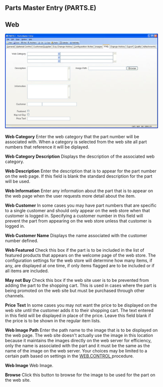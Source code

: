 ##  Parts Master Entry (PARTS.E)

<PageHeader />

##  Web

![](./PARTS-E-7.jpg)

**Web Category** Enter the web category that the part number will be
associated with. When a category is selected from the web site all part
numbers that reference it will be diplayed.  
  
**Web Category Description** Displays the description of the associated web
category.  
  
**Web Description** Enter the description that is to appear for the part
number on the web page. If this field is blank the standard description for
the part will be used.  
  
**Web Information** Enter any information about the part that is to appear on
the web page when the user requests more detail about the item.  
  
**Web Customer** In some cases you may have part numbers that are specific to
a single customer and should only appear on the web store when that customer
is logged in. Specifying a customer number in this field will prevent the part
from appearing on the web store unless that customer is logged in.  
  
**Web Customer Name** Displays the name associated with the customer number
defined.  
  
**Web Featured** Check this box if the part is to be included in the list of
featured products that appears on the welcome page of the web store. The
configuration settings for the web store will determine how many items, if
any, are displayed at one time, if only items flagged are to be included or if
all items are included.  
  
**May not Buy** Check this box if the web site user is to be prevented from
adding the part to the shopping cart. This is used in cases where the part is
being promoted on the web site but must be purchased through other channels.  
  
**Price Text** In some cases you may not want the price to be displayed on the
web site until the customer adds it to their shopping cart. The text entered
in this field will be displayed in place of the price. Leave this field blank
if the price is to be shown in the regular item lists.  
  
**Web Image Path** Enter the path name to the image that is to be displayed on the web page. The web site doesn't actually use the image in this location because it maintains the images directly on the web server for efficiency, only the name is associated with the part and it must be the same as the name of the image on the web server. Your choices may be limited to a certain path based on settings in the [ WEB.CONTROL ](WEB-CONTROL/README.md) procedure.   
  
**Web Image** Web Image.  
  
**Browse** Click this button to browse for the image to be used for the part
on the web site.  
  
  
<badge text= "Version 8.10.57" vertical="middle" />

<PageFooter />